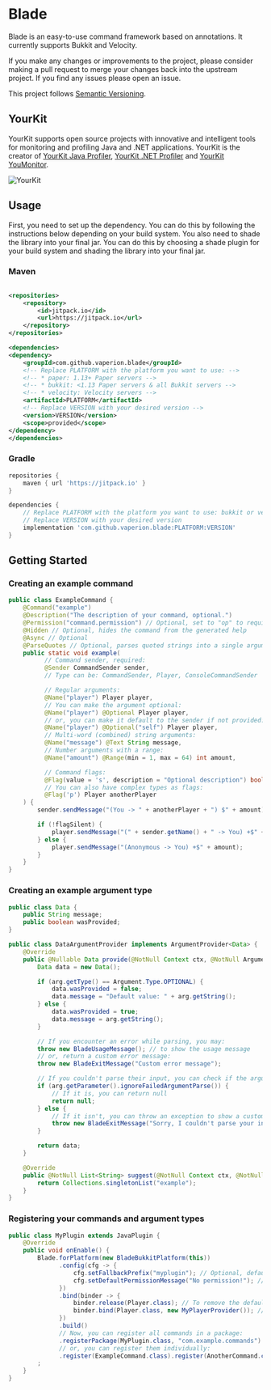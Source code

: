 # Blade

Blade is an easy-to-use command framework based on annotations. It currently supports Bukkit and Velocity.

If you make any changes or improvements to the project, please consider making a pull request to merge your changes back
into the upstream project.
If you find any issues please open an issue.

This project follows [Semantic Versioning](https://semver.org/).

## YourKit

YourKit supports open source projects with innovative and intelligent tools for monitoring and profiling Java and .NET
applications. YourKit is the creator
of [YourKit Java Profiler](https://www.yourkit.com/java/profiler/), [YourKit .NET Profiler](https://www.yourkit.com/.net/profiler/)
and [YourKit YouMonitor](https://www.yourkit.com/youmonitor/).

![YourKit](https://www.yourkit.com/images/yklogo.png)

## Usage

First, you need to set up the dependency. You can do this by following the instructions below depending on your build
system.
You also need to shade the library into your final jar. You can do this by choosing a shade plugin for your build system
and shading the library into your final jar.

### Maven

```xml

<repositories>
    <repository>
        <id>jitpack.io</id>
        <url>https://jitpack.io</url>
    </repository>
</repositories>

<dependencies>
<dependency>
    <groupId>com.github.vaperion.blade</groupId>
    <!-- Replace PLATFORM with the platform you want to use: -->
    <!-- * paper: 1.13+ Paper servers -->
    <!-- * bukkit: <1.13 Paper servers & all Bukkit servers -->
    <!-- * velocity: Velocity servers -->
    <artifactId>PLATFORM</artifactId>
    <!-- Replace VERSION with your desired version -->
    <version>VERSION</version>
    <scope>provided</scope>
</dependency>
</dependencies>
```

### Gradle

```groovy
repositories {
    maven { url 'https://jitpack.io' }
}

dependencies {
    // Replace PLATFORM with the platform you want to use: bukkit or velocity
    // Replace VERSION with your desired version
    implementation 'com.github.vaperion.blade:PLATFORM:VERSION'
}
```

## Getting Started

### Creating an example command

```java
public class ExampleCommand {
    @Command("example")
    @Description("The description of your command, optional.")
    @Permission("command.permission") // Optional, set to "op" to require OP
    @Hidden // Optional, hides the command from the generated help
    @Async // Optional
    @ParseQuotes // Optional, parses quoted strings into a single argument
    public static void example(
          // Command sender, required:
          @Sender CommandSender sender,
          // Type can be: CommandSender, Player, ConsoleCommandSender

          // Regular arguments:
          @Name("player") Player player,
          // You can make the argument optional:
          @Name("player") @Optional Player player,
          // or, you can make it default to the sender if not provided:
          @Name("player") @Optional("self") Player player,
          // Multi-word (combined) string arguments:
          @Name("message") @Text String message,
          // Number arguments with a range:
          @Name("amount") @Range(min = 1, max = 64) int amount,

          // Command flags:
          @Flag(value = 's', description = "Optional description") boolean flagSilent,
          // You can also have complex types as flags:
          @Flag('p') Player anotherPlayer
    ) {
        sender.sendMessage("(You -> " + anotherPlayer + ") $" + amount);

        if (!flagSilent) {
            player.sendMessage("(" + sender.getName() + " -> You) +$" + amount);
        } else {
            player.sendMessage("(Anonymous -> You) +$" + amount);
        }
    }
}
```

### Creating an example argument type

```java
public class Data {
    public String message;
    public boolean wasProvided;
}

public class DataArgumentProvider implements ArgumentProvider<Data> {
    @Override
    public @Nullable Data provide(@NotNull Context ctx, @NotNull Argument arg) throws BladeExitMessage {
        Data data = new Data();

        if (arg.getType() == Argument.Type.OPTIONAL) {
            data.wasProvided = false;
            data.message = "Default value: " + arg.getString();
        } else {
            data.wasProvided = true;
            data.message = arg.getString();
        }

        // If you encounter an error while parsing, you may:
        throw new BladeUsageMessage(); // to show the usage message
        // or, return a custom error message:
        throw new BladeExitMessage("Custom error message");

        // If you couldn't parse their input, you can check if the argument is optional:
        if (arg.getParameter().ignoreFailedArgumentParse()) {
            // If it is, you can return null
            return null;
        } else {
            // If it isn't, you can throw an exception to show a custom message
            throw new BladeExitMessage("Sorry, I couldn't parse your input.");
        }

        return data;
    }

    @Override
    public @NotNull List<String> suggest(@NotNull Context ctx, @NotNull Argument arg) throws BladeExitMessage {
        return Collections.singletonList("example");
    }
}
```

### Registering your commands and argument types

```java
public class MyPlugin extends JavaPlugin {
    @Override
    public void onEnable() {
        Blade.forPlatform(new BladeBukkitPlatform(this))
              .config(cfg -> {
                  cfg.setFallbackPrefix("myplugin"); // Optional, defaults to your plugin's name
                  cfg.setDefaultPermissionMessage("No permission!"); // Optional
              })
              .bind(binder -> {
                  binder.release(Player.class); // To remove the default provider
                  binder.bind(Player.class, new MyPlayerProvider()); // To add your own
              })
              .build()
              // Now, you can register all commands in a package:
              .registerPackage(MyPlugin.class, "com.example.commands")
              // or, you can register them individually:
              .register(ExampleCommand.class).register(AnotherCommand.class)
        ;
    }
}
```
